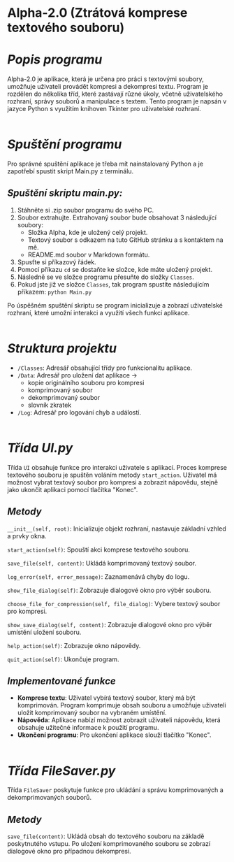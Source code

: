 # Alpha-2.0 (Ztrátová komprese textového souboru)

# *Popis programu*
Alpha-2.0 je aplikace, která je určena pro práci s textovými soubory, umožňuje uživateli provádět kompresi a dekompresi textu. Program je rozdělen do několika tříd, které zastávají různé úkoly, včetně uživatelského rozhraní, správy souborů a manipulace s textem. Tento program je napsán v jazyce Python s využitím knihoven Tkinter pro uživatelské rozhraní.
</br></br>

# *Spuštění programu*
Pro správné spuštění aplikace je třeba mít nainstalovaný Python a je zapotřebí spustit skript Main.py z terminálu.</br>
## *Spuštění skriptu main.py:*
1. Stáhněte si .zip soubor programu do svého PC.
2. Soubor extrahujte. Extrahovaný soubor bude obsahovat 3 následující soubory:
   - Složka Alpha, kde je uložený celý projekt.
   - Textový soubor s odkazem na tuto GitHub stránku a s kontaktem na mě.
   - README.md soubor v Markdown formátu.
4. Spusťte si příkazový řádek.
5. Pomocí příkazu `cd` se dostaňte ke složce, kde máte uložený projekt.
6. Následně se ve složce programu přesuňte do složky `Classes`.
7. Pokud jste již ve složce `Classes`, tak program spustíte následujícím příkazem: `python Main.py`

Po úspěšném spuštění skriptu se program inicializuje a zobrazí uživatelské rozhraní, které umožní interakci a využití všech funkcí aplikace.
</br></br>

# *Struktura projektu*

- `/Classes`: Adresář obsahující třídy pro funkcionalitu aplikace.
- `/Data`: Adresář pro uložení dat aplikace ->
  - kopie originálního souboru pro kompresi
  - komprimovaný soubor
  - dekomprimovaný soubor
  - slovník zkratek
- `/Log`: Adresář pro logování chyb a událostí.
</br></br>

# *Třída UI.py*

Třída `UI` obsahuje funkce pro interakci uživatele s aplikací. Proces komprese textového souboru je spuštěn voláním metody `start_action`. Uživatel má možnost vybrat textový soubor pro kompresi a zobrazit nápovědu, stejně jako ukončit aplikaci pomocí tlačítka "Konec".

## *Metody*
`__init__(self, root)`: Inicializuje objekt rozhraní, nastavuje základní vzhled a prvky okna.

`start_action(self)`: Spouští akci komprese textového souboru.

`save_file(self, content)`: Ukládá komprimovaný textový soubor.

`log_error(self, error_message)`: Zaznamenává chyby do logu.

`show_file_dialog(self)`: Zobrazuje dialogové okno pro výběr souboru.

`choose_file_for_compression(self, file_dialog)`: Vybere textový soubor pro kompresi.

`show_save_dialog(self, content)`: Zobrazuje dialogové okno pro výběr umístění uložení souboru.

`help_action(self)`: Zobrazuje okno nápovědy.

`quit_action(self)`: Ukončuje program.

## *Implementované funkce*

- **Komprese textu**: Uživatel vybírá textový soubor, který má být komprimován. Program komprimuje obsah souboru a umožňuje uživateli uložit komprimovaný soubor na vybraném umístění.
- **Nápověda**: Aplikace nabízí možnost zobrazit uživateli nápovědu, která obsahuje užitečné informace k použití programu.
- **Ukončení programu**: Pro ukončení aplikace slouží tlačítko "Konec".
</br></br>

# *Třída FileSaver.py*
Třída `FileSaver` poskytuje funkce pro ukládání a správu komprimovaných a dekomprimovaných souborů.

## *Metody*
`save_file(content)`: Ukládá obsah do textového souboru na základě poskytnutého vstupu. Po uložení komprimovaného souboru se zobrazí dialogové okno pro případnou dekompresi.</br>
